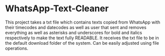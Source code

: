 # WhatsApp-Text-Cleaner
This project takes a txt file which contains texts copied from WhatsApp with their timecodes and datecodes as well as user that sent and removes everything as well as asterisks and underscores for bold and italics respectively to make the text fully READABLE.
It receives the txt file to be in the default download folder of the system. Can be easily adjusted using file operations.
